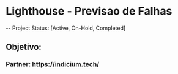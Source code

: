# Lighthouse - Previsao de Falhas
-- Project Status: [Active, On-Hold, Completed]
## Objetivo: 

### Partner: https://indicium.tech/
